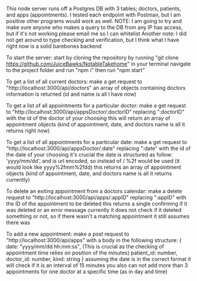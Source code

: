 This node server runs off a Postgres DB with 3 tables; doctors, patients, and apps (appointments).
I tested each endpoint with Postman, but I am positive other programs would work as well.
NOTE: I am going to try and make sure anyone who makes a query to the DB from any IP has access, but if it's not working please email me so I can whitelist
Another note: I did not get around to type checking and verification, but I think what I have right now is a solid barebones backend

To start the server:
    start by cloning the repository by running "git clone https://github.com/JuiceBawks/NotableTakehome" in your terminal
    navigate to the project folder and run "npm i"
    then run "npm start"

To get a list of all current doctors: 
    make a get request to "http://localhost:3000/api/doctors"
    an array of objects containing doctors information is returned (id and name is all I have now)

To get a list of all appointments for a particular doctor:
    make a get request to "http://localhost:3000/api/appsDoctor/:doctorID" replacing ":doctorID" with the id of the doctor of your choosing
    this will return an array of appointment objects (kind of appointment, date, and doctors name is all it returns right now)

To get a list of all appointments for a particular date:
    make a get request to "http://localhost:3000/api/appsDoctor/:date" replacing ":date" with the id of the date of your choosing
    it's crucial the date is structured as follow: 'yyyy/mm/dd', and is url encoded, so instead of / %2f would be used (it would look like yyyy%2fmm%2fdd)
    this returns an array of appointment objects (kind of appointment, date, and doctors name is all it returns currently)

To delete an exiting appointment from a doctors calendar: 
    make a delete request to "http://localhost:3000/api/apps/:appID" replacing ":appID" with the ID of the appointment to be deleted
    this returns a single confirming if it was deleted or an error message
    currently it does not check if it deleted something or not, so if there wasn't a matching appointment it still assumes there was

To add a new appointment:
    make a post request to "http://localhost:3000/api/apps" with a body in the following structure:
        {
            date: "yyyy/mm/dd hh:mm:ss", (This is crucial as the checking of appointment time relies on position of the minutes)
            patient_id: number,
            doctor_id: number,
            kind: string
        }
    assuming the date is in the correct format it will check if it is an interval of 15 minutes
    you also can not add more than 3 appointments for one doctor at a specific time (as in day and time)
